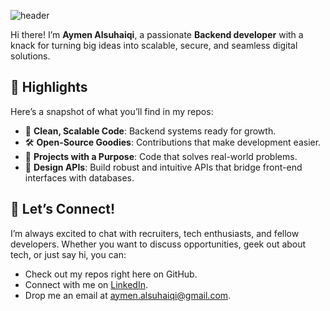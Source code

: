 ![header](https://capsule-render.vercel.app/api?type=waving&color=gradient&height=200&section=header&text=Welcome%20to%20My%20Profile&fontSize=40&fontColor=ffffff&gradientColors=6a0dad,9370db) 

Hi there! I’m **Aymen Alsuhaiqi**, a passionate **Backend developer** with a knack for turning big ideas into scalable, secure, and seamless digital solutions.  
 
## 🔭 Highlights  
Here’s a snapshot of what you’ll find in my repos:  
- 🔧 **Clean, Scalable Code**: Backend systems ready for growth.  
- 🛠️ **Open-Source Goodies**: Contributions that make development easier.  
- 🚀 **Projects with a Purpose**: Code that solves real-world problems.
- 🚀 **Design APIs**: Build robust and intuitive APIs that bridge front-end interfaces with databases.

## 💌 Let’s Connect!  
I’m always excited to chat with recruiters, tech enthusiasts, and fellow developers. Whether you want to discuss opportunities, geek out about tech, or just say hi, you can:  
- Check out my repos right here on GitHub.  
- Connect with me on [LinkedIn](#).  
- Drop me an email at [aymen.alsuhaiqi@gmail.com](aymen.alsuhaiqi@gmail.com).  
 
